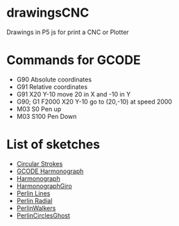 # drawingsCNC
Drawings in P5 js for print a CNC or Plotter




# Commands for GCODE

- G90 Absolute coordinates
- G91 Relative coordinates
- G91 X20 Y-10 move 20 in X and -10 in Y
- G90; G1 F2000 X20 Y-10 go to (20,-10) at speed 2000
- M03 S0 Pen up
- M03 S100 Pen Down





# List of sketches

- [Circular Strokes](https://javiervlab.github.io/drawingsCNC/circularStrokes/) 
- [GCODE Harmonograph](https://javiervlab.github.io/drawingsCNC/gCodeHarmonograph/) 
- [Harmonograph](https://javiervlab.github.io/drawingsCNC/harmonograph/) 
- [HarmonographGiro](https://javiervlab.github.io/drawingsCNC/HarmonographGiro/) 
- [Perlin Lines](https://javiervlab.github.io/drawingsCNC/perlinLines/) 
- [Perlin Radial](https://javiervlab.github.io/drawingsCNC/perlinRadial/)
- [PerlinWalkers](https://javiervlab.github.io/drawingsCNC/PerlinWalkers/)
- [PerlinCirclesGhost](https://javiervlab.github.io/drawingsCNC/PerlinCirclesGhost/)  
